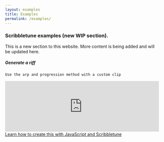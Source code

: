 ```yaml
---
layout: examples
title: Examples
permalink: /examples/
---
```


### Scribbletune examples (new WIP section).

This is a new section to this website. More content is being added and will be updated here.

##### Generate a riff
`Use the arp and progression method with a custom clip`

<iframe width="100%" height="166" scrolling="no" frameborder="no" allow="autoplay" src="https://w.soundcloud.com/player/?url=https%3A//api.soundcloud.com/tracks/535502394&color=%230c0809&auto_play=false&hide_related=false&show_comments=true&show_user=true&show_reposts=false&show_teaser=true"></iframe>
<a href="/examples/riff">Learn how to create this with JavaScript and Scribbletune</a>

<br>

